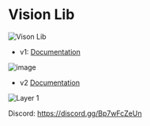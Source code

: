# Vision Lib
![Vison Lib](https://user-images.githubusercontent.com/112562956/198793556-9b5a6b92-c938-4703-b7f4-a477f604c367.png)
- v1: [Documentation](https://github.com/Loco-CTO/UI-Library/blob/main/README.md)

![image](https://user-images.githubusercontent.com/112562956/198801501-45505544-9cd3-4f26-83d1-d74966e85e3a.png)
- v2 [Documentation](https://github.com/Loco-CTO/UI-Library/blob/main/README.md)

![Layer 1](https://user-images.githubusercontent.com/112562956/198802344-1e69debc-8ba5-4a78-a3cf-8c0076a8948c.png)

 Discord: https://discord.gg/Bp7wFcZeUn
